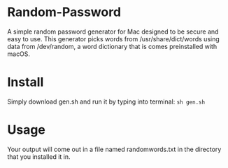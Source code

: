 # Random-Password
A simple random password generator for Mac designed to be secure and easy to use. This generator picks words from /usr/share/dict/words using data from /dev/random, a word dictionary that is comes preinstalled with macOS.

# Install
Simply download gen.sh and run it by typing into terminal: `sh gen.sh`

# Usage
Your output will come out in a file named randomwords.txt in the directory that you installed it in. 
